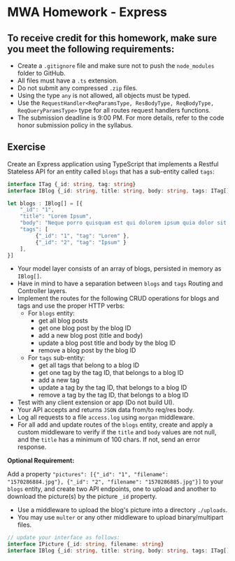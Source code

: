 # MWA Homework - Express
## To receive credit for this homework, make sure you meet the following requirements:
* Create a `.gitignore` file and make sure not to push the `node_modules` folder to GitHub.
* All files must have a `.ts` extension.
* Do not submit any compressed `.zip` files.
* Using the type `any` is not allowed, all objects must be typed.
* Use the `RequestHandler<ReqParamsType, ResBodyType, ReqBodyType, ReqQueryParamsType>` type for all routes request handlers functions.
* The submission deadline is 9:00 PM. For more details, refer to the code honor submission policy in the syllabus.
## Exercise
Create an Express application using TypeScript that implements a Restful Stateless API for an entity called `blogs` that has a sub-entity called `tags`:
```typescript
interface ITag {_id: string, tag: string}
interface IBlog {_id: string, title: string, body: string, tags: ITag[]}

let blogs : IBlog[] = [{
    "_id": "1", 
    "title": "Lorem Ipsum", 
    "body": "Neque porro quisquam est qui dolorem ipsum quia dolor sit amet, consectetur, adipisci velit.",
    "tags": [
         {"_id": "1", "tag": "Lorem" }, 
         {"_id": "2", "tag": "Ipsum" }
    ],
}]
```
* Your model layer consists of an array of blogs, persisted in memory as `IBlog[]`.
* Have in mind to have a separation between `blogs` and `tags` Routing and Controller layers. 
* Implement the routes for the following CRUD operations for blogs and tags and use the proper HTTP verbs:
    *  For `blogs` entity:
       *  get all blog posts 
       *  get one blog post by the blog ID
       *  add a new blog post (title and body)
       *  update a blog post title and body by the blog ID
       *  remove a blog post by the blog ID
    *  For `tags` sub-entity:
       *  get all tags that belong to a blog ID
       *  get one tag by the tag ID, that belongs to a blog ID
       *  add a new tag
       *  update a tag by the tag ID, that belongs to a blog ID
       *  remove a tag by the tag ID, that belongs to a blog ID     
* Test with any client extension or app (Do not build UI).
* Your API accepts and returns `JSON` data from/to req/res body.
* Log all requests to a file `access.log` using `morgan` middleware. 
* For all add and update routes of the `blogs` entity, create and apply a custom middleware to verify if the `title` and `body` values are not null, and the `title` has a minimum of 100 chars. If not, send an error response.
  
**Optional Requirement:**   
  
Add a property `"pictures": [{"_id": "1", "filename": "1570286884.jpg"}, {"_id": "2", "filename": "1570286885.jpg"}]` to your `blogs` entity, and create two API endpoints, one to upload and another to download the picture(s) by the picture `_id` property.
  
* Use a middleware to upload the blog's picture into a directory `./uploads`.
* You may use `multer` or any other middleware to upload binary/multipart files.
```typescript
// update your interface as follows:
interface IPicture {_id: string, filename: string}
interface IBlog {_id: string, title: string, body: string, tags: ITag[], pictures: IPicture[]}
```
